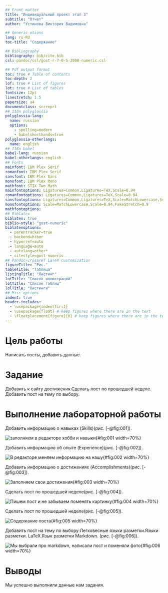 ```yaml
---
## Front matter
title: "Индивидуальный проект этап 3"
subtitle: "Отчет"
author: "Устинова Виктория Вадимовна"

## Generic otions
lang: ru-RU
toc-title: "Содержание"

## Bibliography
bibliography: bib/cite.bib
csl: pandoc/csl/gost-r-7-0-5-2008-numeric.csl

## Pdf output format
toc: true # Table of contents
toc-depth: 2
lof: true # List of figures
lot: true # List of tables
fontsize: 12pt
linestretch: 1.5
papersize: a4
documentclass: scrreprt
## I18n polyglossia
polyglossia-lang:
  name: russian
  options:
	- spelling=modern
	- babelshorthands=true
polyglossia-otherlangs:
  name: english
## I18n babel
babel-lang: russian
babel-otherlangs: english
## Fonts
mainfont: IBM Plex Serif
romanfont: IBM Plex Serif
sansfont: IBM Plex Sans
monofont: IBM Plex Mono
mathfont: STIX Two Math
mainfontoptions: Ligatures=Common,Ligatures=TeX,Scale=0.94
romanfontoptions: Ligatures=Common,Ligatures=TeX,Scale=0.94
sansfontoptions: Ligatures=Common,Ligatures=TeX,Scale=MatchLowercase,Scale=0.94
monofontoptions: Scale=MatchLowercase,Scale=0.94,FakeStretch=0.9
mathfontoptions:
## Biblatex
biblatex: true
biblio-style: "gost-numeric"
biblatexoptions:
  - parentracker=true
  - backend=biber
  - hyperref=auto
  - language=auto
  - autolang=other*
  - citestyle=gost-numeric
## Pandoc-crossref LaTeX customization
figureTitle: "Рис."
tableTitle: "Таблица"
listingTitle: "Листинг"
lofTitle: "Список иллюстраций"
lotTitle: "Список таблиц"
lolTitle: "Листинги"
## Misc options
indent: true
header-includes:
  - \usepackage{indentfirst}
  - \usepackage{float} # keep figures where there are in the text
  - \floatplacement{figure}{H} # keep figures where there are in the text
---
```


# Цель работы

Написать посты, добавить данные.

# Задание

Добавить к сайту достижения.Сделать пост по прошедшей неделе.
Добавить пост на тему по выбору.

# Выполнение лабораторной работы

Добавить информацию о навыках (Skills)(рис. [-@fig:001]).

![заполняем в редакторе хобби и навыки](image/1.jpg){#fig:001 width=70%}

Добавить информацию об опыте (Experience)(рис. [-@fig:002]).

![В редакторе меняем информацию на нашу](image/2.jpg){#fig:002 width=70%}

Добавить информацию о достижениях (Accomplishments)(рис. [-@fig:003]).

![Заполняем свои достижения](image/3.jpg){#fig:003 width=70%}

Сделать пост по прошедшей неделе(рис. [-@fig:004]).

![Пишем пост и не забываем поменять картинку](image/4.jpg){#fig:004 width=70%}

Сделать пост по прошедшей неделе(рис. [-@fig:005]).

![Содержание поста](image/5.jpg){#fig:005 width=70%}

Добавить пост на тему по выбору:Легковесные языки разметки.Языки разметки. LaTeX.Язык разметки Markdown.
(рис. [-@fig:006]).

![Мы выбрали про markdown, написали пост и поменяли фото](image/6.jpg){#fig:006 width=70%}

# Выводы

Мы успешно выполнили данные нам задания.
